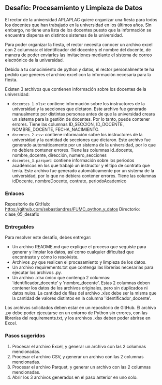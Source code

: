 ## Desafío: Procesamiento y Limpieza de Datos

El rector de la universidad APLAPLAC quiere organizar una fiesta para todos los docentes que han trabajado en la universidad en los últimos años. Sin embargo, no tiene una lista de los docentes puesto que la información se encuentra dispersa en distintos sistemas de la universidad. 

Para poder organizar la fiesta, el rector necesita conocer un archivo excel con 2 columnas:  el identificador del docente y el nombre del docente, de manera de poder enviarles las invitaciones mediante el sistema de correo electrónico de la universidad. 

Debido a tu conocimiento de python y datos, el rector personalmente te ha pedido que generes el archivo excel con la información necesaria para la fiesta.

Existen 3 archivos que contienen información sobre los docentes de la universidad:

- `docentes_1.xlsx`: contiene información sobre los instructores de la universidad y la secciones que dictaron. Este archivo fue generado manualmente por distintas personas antes de que la universidad creara un sistema para la gestión de docentes. Por lo tanto, puede contener errores. Tiene las columnas ID_SECCION, ID_DOCENTE, NOMBRE_DOCENTE, FECHA_NACIMIENTO.
- `docentes_2.csv`: contiene información sobre los instructores de la universidad y la cantidad de secciones que dictaron. Este archivo fue generado automáticamente por un sistema de la universidad, por lo que no debiera contener errores. Tiene las columnas id_docente, nombre_docente, dirección, numero_secciones
- `docentes_3.parquet`: contiene información sobre los periodos académicos en los que trabajó un instructor y el tipo de contrato que tenía. Este archivo fue generado automáticamente por un sistema de la universidad, por lo que no debiera contener errores. Tiene las columnas idDocente, nombreDocente, contrato, periodoAcademico

### Enlaces
Repositorio de GitHub: https://github.com/sebastiandres/FUMC_python_y_datos
Directorio: clase_05_desafio

### Entregables
Para resolver este desafío, debes entregar:
- Un archivo README.md que explique el proceso que seguiste para generar y limpiar los datos, así como cualquier dificultad que encontraste y cómo lo resolviste.
- Archivos .py que realicen el procesamiento y limpieza de los datos.
- Un archivo requirements.txt que contenga las librerías necesarias para ejecutar los archivos .py.
- Un archivo .xlsx único que contenga 2 columnas: 'identificador_docente' y 'nombre_docente'. Estas 2 columnas deben contener los datos de los archivos originales, pero sin duplicados ni datos nulos. La cantidad de filas del archivo .xlsx debe ser la misma que la cantidad de valores distintos en la columna 'identificador_docente'.

Los archivos solicitados deben estar en un repositorio de GitHub. El archivo .py debe poder ejecutarse en un entorno de Python sin errores, con las librerías del requirements.txt, y los archivos .xlsx deben poder abrirse en Excel.

### Pasos sugeridos
1. Procesar el archivo Excel, y generar un archivo con las 2 columnas mencionadas.
2. Procesar el archivo CSV, y generar un archivo con las 2 columnas mencionadas.
3. Procesar el archivo Parquet, y generar un archivo con las 2 columnas mencionadas.
4. Abrir los 3 archivos generados en el paso anterior en uno solo.
